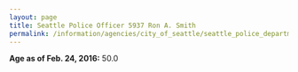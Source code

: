 ```yaml
---
layout: page
title: Seattle Police Officer 5937 Ron A. Smith
permalink: /information/agencies/city_of_seattle/seattle_police_department/copbook/5937/
---
```


**Age as of Feb. 24, 2016:** 50.0
